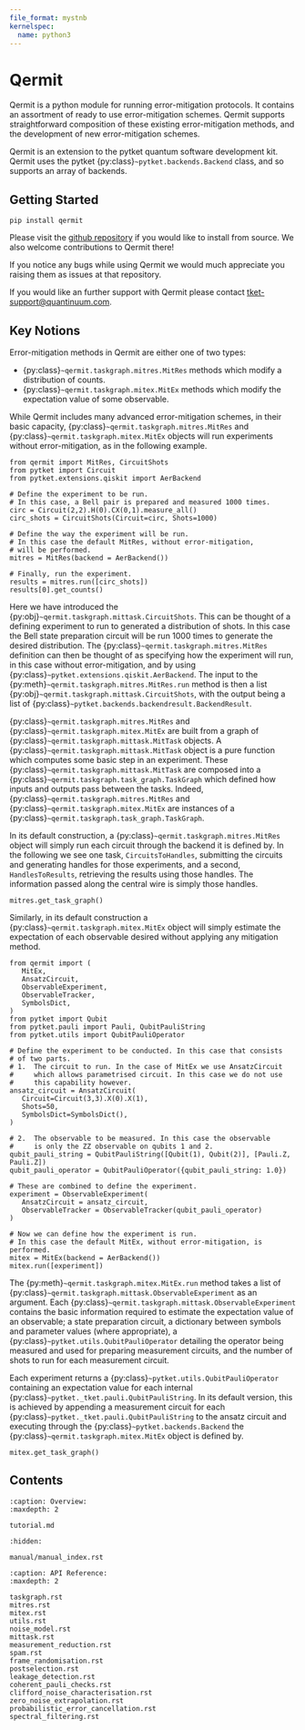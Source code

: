 ```yaml
---
file_format: mystnb
kernelspec:
  name: python3
---
```

# Qermit

Qermit is a python module for running error-mitigation protocols.
It contains an assortment of ready to use error-mitigation schemes.
Qermit supports straightforward composition of these existing
error-mitigation methods, and the development of new error-mitigation
schemes.

Qermit is an extension to the pytket quantum software development kit. 
Qermit uses the pytket {py:class}`~pytket.backends.Backend` class,
and so supports an array of backends.

## Getting Started

```{code-block} console
pip install qermit
```

Please visit the
[github repository](https://github.com/CQCL/Qermit/issues) if you would
like to install from source. We also welcome contributions to Qermit there!

If you notice any bugs while using Qermit we would much appreciate you
raising them as issues at that repository.

If you would like an further
support with Qermit please contact <tket-support@quantinuum.com>.

## Key Notions

Error-mitigation methods in Qermit are either one of two types:

- {py:class}`~qermit.taskgraph.mitres.MitRes` methods which modify a distribution of counts.
- {py:class}`~qermit.taskgraph.mitex.MitEx` methods which modify the expectation value of some observable.

While Qermit includes many advanced error-mitigation schemes,
in their basic capacity, {py:class}`~qermit.taskgraph.mitres.MitRes` and
{py:class}`~qermit.taskgraph.mitex.MitEx` objects will run
experiments without error-mitigation, as in the following example.

```{code-cell} ipython3
from qermit import MitRes, CircuitShots
from pytket import Circuit
from pytket.extensions.qiskit import AerBackend

# Define the experiment to be run.
# In this case, a Bell pair is prepared and measured 1000 times.
circ = Circuit(2,2).H(0).CX(0,1).measure_all()
circ_shots = CircuitShots(Circuit=circ, Shots=1000)

# Define the way the experiment will be run.
# In this case the default MitRes, without error-mitigation,
# will be performed.
mitres = MitRes(backend = AerBackend())

# Finally, run the experiment.
results = mitres.run([circ_shots])
results[0].get_counts()
```

Here we have introduced the {py:obj}`~qermit.taskgraph.mittask.CircuitShots`.
This can be thought of a defining experiment to run to generated a
distribution of shots. In this case the Bell state preparation circuit will
be run 1000 times to generate the desired distribution. The
{py:class}`~qermit.taskgraph.mitres.MitRes` definition can then be thought
of as specifying how the experiment will run, in this case without
error-mitigation,
and by using {py:class}`~pytket.extensions.qiskit.AerBackend`.
The input to the {py:meth}`~qermit.taskgraph.mitres.MitRes.run` method
is then a list {py:obj}`~qermit.taskgraph.mittask.CircuitShots`,
with the output being a list of
{py:class}`~pytket.backends.backendresult.BackendResult`.

{py:class}`~qermit.taskgraph.mitres.MitRes` and
{py:class}`~qermit.taskgraph.mitex.MitEx` are built from a graph of
{py:class}`~qermit.taskgraph.mittask.MitTask` objects.
A {py:class}`~qermit.taskgraph.mittask.MitTask` object is a pure function
which computes some basic step in an experiment. These
{py:class}`~qermit.taskgraph.mittask.MitTask` are composed into a
{py:class}`~qermit.taskgraph.task_graph.TaskGraph` which defined how
inputs and outputs pass between the tasks.
Indeed, {py:class}`~qermit.taskgraph.mitres.MitRes` and
{py:class}`~qermit.taskgraph.mitex.MitEx` are instances of a
{py:class}`~qermit.taskgraph.task_graph.TaskGraph`.

In its default construction, a {py:class}`~qermit.taskgraph.mitres.MitRes`
object will simply run each circuit through the backend it is defined by.
In the following we see one task, `CircuitsToHandles`, submitting the circuits
and generating handles for those experiments, and a second, `HandlesToResults`,
retrieving the results using those handles.
The information passed along the central wire is simply
those handles.

```{code-cell} ipython3
mitres.get_task_graph()
```

Similarly, in its default construction a
{py:class}`~qermit.taskgraph.mitex.MitEx` object will simply estimate
the expectation of each observable 
desired without applying any mitigation method.

```{code-cell} ipython3
from qermit import (
   MitEx,
   AnsatzCircuit,
   ObservableExperiment,
   ObservableTracker,
   SymbolsDict,
)
from pytket import Qubit
from pytket.pauli import Pauli, QubitPauliString
from pytket.utils import QubitPauliOperator

# Define the experiment to be conducted. In this case that consists
# of two parts.
# 1.  The circuit to run. In the case of MitEx we use AnsatzCircuit
#     which allows parametrised circuit. In this case we do not use
#     this capability however.
ansatz_circuit = AnsatzCircuit(
   Circuit=Circuit(3,3).X(0).X(1),
   Shots=50,
   SymbolsDict=SymbolsDict(),
)

# 2.  The observable to be measured. In this case the observable
#     is only the ZZ observable on qubits 1 and 2.
qubit_pauli_string = QubitPauliString([Qubit(1), Qubit(2)], [Pauli.Z, Pauli.Z])
qubit_pauli_operator = QubitPauliOperator({qubit_pauli_string: 1.0})

# These are combined to define the experiment.
experiment = ObservableExperiment(
   AnsatzCircuit = ansatz_circuit,
   ObservableTracker = ObservableTracker(qubit_pauli_operator)
)

# Now we can define how the experiment is run.
# In this case the default MitEx, without error-mitigation, is performed.
mitex = MitEx(backend = AerBackend())
mitex.run([experiment])
```

The {py:meth}`~qermit.taskgraph.mitex.MitEx.run` method takes a list of
{py:class}`~qermit.taskgraph.mittask.ObservableExperiment`
as an argument. Each
{py:class}`~qermit.taskgraph.mittask.ObservableExperiment`
contains the basic information required to estimate the expectation value
of an observable; a state preparation circuit, a dictionary between symbols
and parameter values (where appropriate),
a {py:class}`~pytket.utils.QubitPauliOperator` detailing the 
operator being measured and used for preparing measurement circuits,
and the number of shots to run for each measurement circuit.

Each experiment returns a {py:class}`~pytket.utils.QubitPauliOperator`
containing an expectation value for each internal
{py:class}`~pytket._tket.pauli.QubitPauliString`. In its default
version, this is achieved by appending a measurement circuit for each
{py:class}`~pytket._tket.pauli.QubitPauliString` to the ansatz circuit and
executing through the {py:class}`~pytket.backends.Backend`
the {py:class}`~qermit.taskgraph.mitex.MitEx` object is defined by.

```{code-cell} ipython3
mitex.get_task_graph()
```

## Contents

```{toctree}
:caption: Overview:
:maxdepth: 2

tutorial.md
```

```{toctree}
:hidden:

manual/manual_index.rst
```


```{toctree}
:caption: API Reference:
:maxdepth: 2

taskgraph.rst
mitres.rst
mitex.rst
utils.rst
noise_model.rst
mittask.rst
measurement_reduction.rst
spam.rst
frame_randomisation.rst
postselection.rst
leakage_detection.rst
coherent_pauli_checks.rst
clifford_noise_characterisation.rst
zero_noise_extrapolation.rst
probabilistic_error_cancellation.rst
spectral_filtering.rst
```

